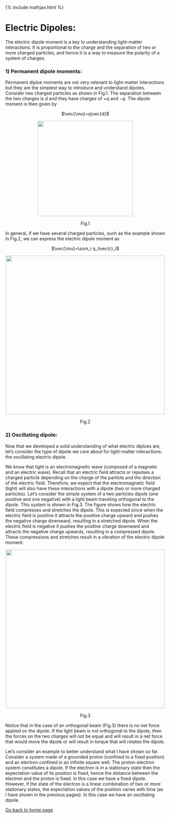 {% include mathjax.html %}

# Electric Dipoles:

The electric dipole moment is a key to understanding light-matter interactions. It is proportional to the charge and the separation of two or more charged particles, and hence it is a way to measure the polarity of a system of charges. 

### 1) Permanent dipole moments:
Permanent diploe moments are not very relevant to light-matter interactions but they are the simplest way to introduce and understand dipoles. Consider two charged particles as shown in Fig.1. The separation between the two charges is $d$ and they have charges of $+q$ and $-q$. The dipole moment is then given by
<p align="center">$\vec{\mu}=q\vec{d}$</p>

<p align="center"><img src="https://user-images.githubusercontent.com/35305574/38469138-f3193a80-3b1d-11e8-8fc6-d2343ca772ce.jpg" width="300"></p>
<p align="center">Fig.1</p>

In general, if we have several charged particles, such as the example shown in Fig.2, we can express the electric dipole moment as
<p align="center">$\vec{\mu}=\sum_i q_i\vec{r}_i$</p>

<p align="center"><img src="https://user-images.githubusercontent.com/35305574/38469326-f3281ed0-3b20-11e8-8c00-144456590755.jpg" width="500"></p>
<p align="center">Fig.2</p>

### 2) Oscillating dipole:

Now that we developed a solid understanding of what electric diploes are, let’s consider the type of dipole we care about for light-matter interactions: the oscillating electric dipole.

We know that light is an electromagnetic wave (composed of a magnetic and an electric wave). Recall that an electric field attracts or repulses a charged particle depending on the charge of the particle and the direction of the electric field. Therefore, we expect that the electromagnetic field (light) will also have these interactions with a dipole (two or more charged particles). Let’s consider the simple system of a two particles dipole (one positive and one negative) with a light beam traveling orthogonal to the dipole. This system is shown in Fig.3. The figure shows how the electric field compresses and stretches the dipole. This is expected since when the electric field is positive it attracts the positive charge upward and pushes the negative charge downward, resulting in a stretched dipole. When the electric field is negative it pushes the positive charge downward and attracts the negative charge upwards, resulting in a compressed dipole. These compressions and stretches result in a vibration of the electric dipole moment.


<p align="center"><img src="https://user-images.githubusercontent.com/35305574/38469581-105471c6-3b25-11e8-9f59-e057c2353ba6.jpg" width="500"></p>
<p align="center">Fig.3</p>

Notice that in the case of an orthogonal beam (Fig.3) there is no net force applied on the dipole. If the light beam is not orthogonal to the dipole, then the forces on the two charges will not be equal and will result in a net force that would move the dipole or will result in torque that will rotates the dipole.

Let’s consider an example to better understand what I have shown so far. Consider a system made of a grounded proton (confined to a fixed position) and an electron confined in an infinite square well. The proton-electron system constitutes a dipole. If the electron is in a stationary state then the expectation value of its position is fixed, hence the distance between the electron and the proton is fixed. In this case we have a fixed dipole. However, if the state of the electron is a linear combination of two or more stationary states, the expectation values of the position varies with time (as I have shown in the previous pages). In this case we have an oscillating dipole.




[Go back to home page](/README.md)
